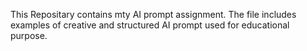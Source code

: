 This Repositary contains mty AI prompt assignment.
The file includes examples of creative and structured AI prompt used for educational purpose.
